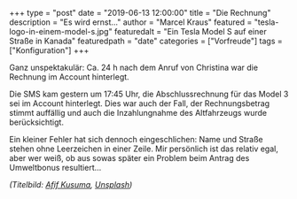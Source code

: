 +++
type = "post"
date = "2019-06-13 12:00:00"
title = "Die Rechnung"
description = "Es wird ernst…"
author = "Marcel Kraus"
featured = "tesla-logo-in-einem-model-s.jpg"
featuredalt = "Ein Tesla Model S auf einer Straße in Kanada"
featuredpath = "date"
categories = ["Vorfreude"]
tags = ["Konfiguration"]
+++

Ganz unspektakulär: Ca. 24 h nach dem Anruf von Christina war die Rechnung im Account hinterlegt.

Die SMS kam gestern um 17:45 Uhr, die Abschlussrechnung für das Model 3 sei im Account hinterlegt. Dies war auch der Fall, der Rechnungsbetrag stimmt auffällig und auch die Inzahlungnahme des Altfahrzeugs wurde berücksichtigt.

Ein kleiner Fehler hat sich dennoch eingeschlichen: Name und Straße stehen ohne Leerzeichen in einer Zeile. Mir persönlich ist das relativ egal, aber wer weiß, ob aus sowas später ein Problem beim Antrag des Umweltbonus resultiert…

*(Titelbild: [Afif Kusuma](https://unsplash.com/@findracadabra?utm_source=unsplash&utm_medium=referral&utm_content=creditCopyText), [Unsplash](https://unsplash.com/search/photos/tesla?utm_source=unsplash&utm_medium=referral&utm_content=creditCopyText))*
